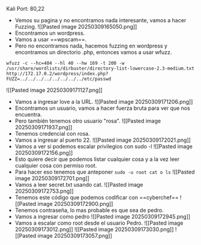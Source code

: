 Kali
Port: 80,22

- Vemos su pagina y no encontramos nada interesante, vamos a hacer Fuzzing.
![[Pasted image 20250309165050.png]]
- Encontramos un wordpress.
- Vamos a usar ==wpscam==.
- Pero no encontramos nada, hacemos fuzzing en wordpress y encontramos un directorio .php, entonces vamos a usar wfuzz.
```
wfuzz -c --hc=404 --hl 40 --hw 169 -t 200 -w /usr/share/wordlists/dirbuster/directory-list-lowercase-2.3-medium.txt http://172.17.0.2/wordpress/index.php?FUZZ=../../../../../../../../etc/passwd
```
![[Pasted image 20250309171127.png]]
- Vamos a ingresar love a la URL.
![[Pasted image 20250309171206.png]]
- Encontramos un usuario, vamos a hacer fuerza bruta para ver que nos encuentra.
- Pero también tenemos otro usuario "rosa".
![[Pasted image 20250309171937.png]]
- Tenemos credencial con rosa.
- Vamos a ingresar al puerto 22.
![[Pasted image 20250309172021.png]]
- Vamos a ver si podemos escalar privilegios con sudo -l
![[Pasted image 20250309172156.png]]
- Esto quiere decir que podemos listar cualquier cosa y a la vez leer cualquier cosa con permiso root.
- Para hacer eso tenemos que anteponer `sudo -u root cat o ls`
![[Pasted image 20250309172701.png]]
- Vamos a leer secret.txt usando cat.
![[Pasted image 20250309172753.png]]
- Tenemos este código que podemos codificar con ==cyberchef==
![[Pasted image 20250309172900.png]]
- Tenemos contraseña, lo mas probable es que sea de pedro. 
- Vamos a ingresar como pedro
![[Pasted image 20250309172945.png]]
- Vamos a escalar como root desde el usuario Pedro.
![[Pasted image 20250309173012.png]]
![[Pasted image 20250309173030.png]]
![[Pasted image 20250309173057.png]]
